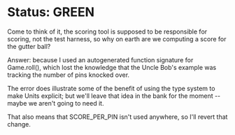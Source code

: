 # Status: GREEN

Come to think of it, the scoring tool is supposed to be responsible for scoring, not the test harness, so why on earth
are we computing a score for the gutter ball?

Answer: because I used an autogenerated function signature for Game.roll(), which lost the knowledge that the Uncle
Bob's example was tracking the number of pins knocked over.

The error does illustrate some of the benefit of using the type system to make Units explicit; but we'll leave that idea
in the bank for the moment -- maybe we aren't going to need it.

That also means that SCORE_PER_PIN isn't used anywhere, so I'll revert that change.